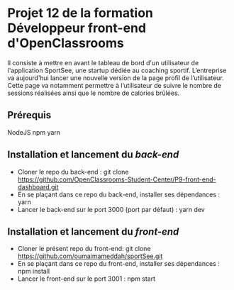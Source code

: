 # Projet 12 de la formation Développeur front-end d'OpenClassrooms

Il consiste à mettre en avant le tableau de bord d'un utilisateur de l'application SportSee, une startup dédiée au coaching sportif. L’entreprise va aujourd’hui lancer une nouvelle version de la page profil de l’utilisateur. Cette page va notamment permettre à l’utilisateur de suivre le nombre de sessions réalisées ainsi que le nombre de calories brûlées.

## Prérequis

NodeJS
npm
yarn

## Installation et lancement du _back-end_

* Cloner le repo du back-end : git clone https://github.com/OpenClassrooms-Student-Center/P9-front-end-dashboard.git
* En se plaçant dans ce repo du back-end, installer ses dépendances : yarn
* Lancer le back-end sur le port 3000 (port par défaut) : yarn dev

## Installation et lancement du _front-end_

* Cloner le présent repo du front-end: git clone https://github.com/oumaimameddah/sportSee.git
* En se plaçant dans ce repo du front-end, installer ses dépendances : npm install
* Lancer le front-end sur le port 3001 : npm start

